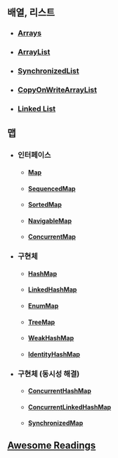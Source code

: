 ## 배열, 리스트
- ### [Arrays](./Arrays.md)
- ### [ArrayList](./ArrayList.md)
- ### [SynchronizedList](./SynchronizedList.md)
- ### [CopyOnWriteArrayList](./CopyOnWriteArrayList.md)
- ### [Linked List](./LinkedList.md)

## 맵
- ### 인터페이스
  - #### [Map](Map.md)
  - #### [SequencedMap](Map.md#sequencedmap)
  - #### [SortedMap](Map.md#sortedmap)
  - #### [NavigableMap](Map.md#navigablemap)
  - #### [ConcurrentMap]()
- ### 구현체
  - #### [HashMap](./HashMap.md)
  - #### [LinkedHashMap]()
  - #### [EnumMap]()
  - #### [TreeMap]()
  - #### [WeakHashMap]()
  - #### [IdentityHashMap]()
- ### 구현체 (동시성 해결)
  - #### [ConcurrentHashMap]()
  - #### [ConcurrentLinkedHashMap]()
  - #### [SynchronizedMap]()

## [Awesome Readings](https://github.com/deepak-malik/Data-Structures-In-Java/blob/master/src/com/deepak/data/structures/Arrays/Arrays_Introduction.md)
